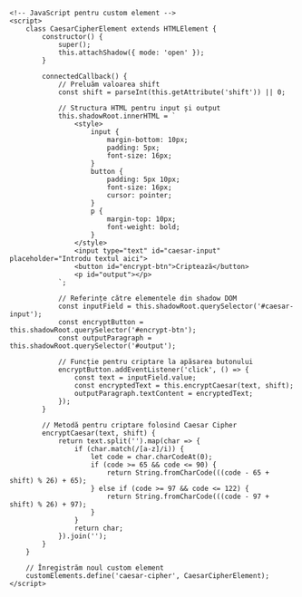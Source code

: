 <!DOCTYPE html>
<html lang="ro">
<head>
    <meta charset="UTF-8">
    <meta name="viewport" content="width=device-width, initial-scale=1.0">
    <title>Caesar Cipher Custom Element</title>
</head>
<body>
    <!-- Custom element Caesar Cipher -->
    <caesar-cipher shift="3"></caesar-cipher>

    <!-- JavaScript pentru custom element -->
    <script>
        class CaesarCipherElement extends HTMLElement {
            constructor() {
                super();
                this.attachShadow({ mode: 'open' });
            }

            connectedCallback() {
                // Preluăm valoarea shift
                const shift = parseInt(this.getAttribute('shift')) || 0;

                // Structura HTML pentru input și output
                this.shadowRoot.innerHTML = `
                    <style>
                        input {
                            margin-bottom: 10px;
                            padding: 5px;
                            font-size: 16px;
                        }
                        button {
                            padding: 5px 10px;
                            font-size: 16px;
                            cursor: pointer;
                        }
                        p {
                            margin-top: 10px;
                            font-weight: bold;
                        }
                    </style>
                    <input type="text" id="caesar-input" placeholder="Introdu textul aici">
                    <button id="encrypt-btn">Criptează</button>
                    <p id="output"></p>
                `;

                // Referințe către elementele din shadow DOM
                const inputField = this.shadowRoot.querySelector('#caesar-input');
                const encryptButton = this.shadowRoot.querySelector('#encrypt-btn');
                const outputParagraph = this.shadowRoot.querySelector('#output');

                // Funcție pentru criptare la apăsarea butonului
                encryptButton.addEventListener('click', () => {
                    const text = inputField.value;
                    const encryptedText = this.encryptCaesar(text, shift);
                    outputParagraph.textContent = encryptedText;
                });
            }

            // Metodă pentru criptare folosind Caesar Cipher
            encryptCaesar(text, shift) {
                return text.split('').map(char => {
                    if (char.match(/[a-z]/i)) {
                        let code = char.charCodeAt(0);
                        if (code >= 65 && code <= 90) {
                            return String.fromCharCode(((code - 65 + shift) % 26) + 65);
                        } else if (code >= 97 && code <= 122) {
                            return String.fromCharCode(((code - 97 + shift) % 26) + 97);
                        }
                    }
                    return char;
                }).join('');
            }
        }

        // Înregistrăm noul custom element
        customElements.define('caesar-cipher', CaesarCipherElement);
    </script>
</body>
</html>

